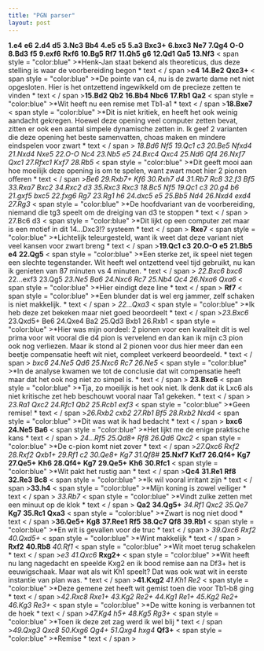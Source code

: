 ```yaml
---
title: "PGN parser"
layout: post
---
```


**1.e4** **e6** **2.d4** **d5** **3.Nc3** **Bb4** **4.e5** **c5** **5.a3** **Bxc3+** **6.bxc3** **Ne7** **7.Qg4** **O-O** **8.Bd3** **f5** **9.exf6** **Rxf6** **10.Bg5** **Rf7** **11.Qh5** **g6** **12.Qd1** **Qa5** **13.Nf3** < span style = "color:blue" >*Henk-Jan staat bekend als theoreticus, dus deze stelling is waar de voorbereiding begon * text < / span >**c4** **14.Be2** **Qxc3+** < span style = "color:blue" >*De pointe van c4, nu is de zwarte dame net niet opgesloten. Hier is het ontzettend ingewikkeld om de precieze zetten te vinden * text < / span >**15.Bd2** **Qb2** **16.Bb4** **Nbc6** **17.Rb1** **Qa2** < span style = "color:blue" >*Wit heeft nu een remise met Tb1-a1 * text < / span >**18.Bxe7** < span style = "color:blue" >*Dit is niet kritiek, en heeft het ook weinig aandacht gekregen. Hoewel deze opening veel computer zetten bevat, zitten er ook een aantal simpele dynamische zetten in. Ik geef 2 varianten die deze opening het beste samenvatten, choas maken en mindere eindspelen voor zwart * text < / span > *18.Bd6* *Nf5* *19.Qc1* *c3* *20.Be5* *Nfxd4* *21.Nxd4* *Nxe5* *22.O-O* *Nc4* *23.Nb5* *e5* *24.Bxc4* *Qxc4* *25.Nd6* *Qf4* *26.Nxf7* *Qxc1* *27.Rfxc1* *Kxf7* *28.Rb5* < span style = "color:blue" >*Dit geeft mooi aan hoe moeilijk deze opening is om te spelen, want zwart moet hier 2 pionen offeren * text < / span >*Be6* *29.Rxb7+* *Kf6* *30.Rxh7* *d4* *31.Rb7* *Rc8* *32.f3* *Bf5* *33.Rxa7* *Bxc2* *34.Rxc2* *d3* *35.Rxc3* *Rxc3*   *18.Bc5* *Nf5* *19.Qc1* *c3* *20.g4* *b6* *21.gxf5* *bxc5* *22.fxg6* *Rg7* *23.Rg1* *h6* *24.dxc5* *e5* *25.Bb5* *Nd4* *26.Nxd4* *exd4* *27.Rg3* < span style = "color:blue" >*De hoofdvariant van de voorbereiding, niemand die tg3 speelt om de dreiging van d3 te stoppen * text < / span > 27.Bc6 d3 < span style = "color:blue" >*Dit lijkt op een computer zet maar is een motief in dit 14...Dxc3!? systeem * text < / span >  **Rxe7** < span style = "color:blue" >*Lichtelijk teleurgesteld, want ik weet dat deze variant niet veel kansen voor zwart breng * text < / span >**19.Qc1** **c3** **20.O-O** **e5** **21.Bb5** **e4** **22.Qg5** < span style = "color:blue" >*Een sterke zet, ik speel niet tegen een slechte tegenstander. Wit heeft wel ontzettend veel tijd gebruikt, nu kan ik genieten van 87 minuten vs 4 minuten. * text < / span > *22.Bxc6* *bxc6*  22...exf3 23.Qg5  *23.Ne5* *Ba6* *24.Nxc6* *Rc7* *25.Nb4* *Qc4* *26.Nxa6* *Qxa6* < span style = "color:blue" >*Hier eindigt deze line * text < / span > **Rf7** < span style = "color:blue" >*Een blunder dat is wel erg jammer, zelf schaken is niet makkelijk. * text < / span > *22...Qxa3* < span style = "color:blue" >*Ik heb deze zet bekeken maar niet goed beoordeelt * text < / span >*23.Bxc6*  23.Qxd5+ Be6 24.Qxe4 Ba2 25.Qd3 Bxb1 26.Rxb1 < span style = "color:blue" >*Hier was mijn oordeel: 2 pionen voor een kwaliteit dit is wel prima voor wit vooral die d4 pion is vervelend en dan kan ik mijn c3 pion ook nog verliezen. Maar ik stond al 2 pionen voor dus hier meer dan een beetje compensatie heeft wit niet, compleet verkeerd beoordeeld. * text < / span > *bxc6* *24.Ne5* *Qd6* *25.Nxc6* *Rc7* *26.Ne5* < span style = "color:blue" >*In de analyse kwamen we tot de conclusie dat wit compensatie heeft maar dat het ook nog niet zo simpel is. * text < / span > **23.Bxc6** < span style = "color:blue" >*Tja, zo moeilijk is het ook niet. Ik denk dat ik Lxc6 als niet kritische zet heb beschouwt vooral naar Ta1 gekeken. * text < / span > *23.Ra1* *Qxc2* *24.Rfc1* *Qb2* *25.Rcb1* *exf3* < span style = "color:blue" >*Geen remise! * text < / span >*26.Rxb2* *cxb2* *27.Rb1* *Bf5* *28.Rxb2* *Nxd4* < span style = "color:blue" >*Dit was wat ik had bedacht * text < / span > **bxc6** **24.Ne5** **Ba6** < span style = "color:blue" >*Het lijkt me de enige praktische kans * text < / span > *24...Rf5* *25.Qd8+* *Rf8* *26.Qd6* *Qxc2* < span style = "color:blue" >*De c-pion komt niet zover * text < / span >*27.Qxc6* *Rxf2* *28.Rxf2* *Qxb1+* *29.Rf1* *c2* *30.Qe8+* *Kg7* *31.Qf8#*  **25.Nxf7** **Kxf7** **26.Qf4+** **Kg7** **27.Qe5+** **Kh6** **28.Qf4+** **Kg7** **29.Qe5+** **Kh6** **30.Rfc1** < span style = "color:blue" >*Wit pakt het rustig aan * text < / span >**Qc4** **31.Re1** **Rf8** **32.Re3** **Bc8** < span style = "color:blue" >*Ik wil vooral irritant zijn * text < / span >**33.h4** < span style = "color:blue" >*Mijn koning is zowel veiliger * text < / span > *33.Rb7* < span style = "color:blue" >*Vindt zulke zetten met een minuut op de klok * text < / span > **Qa2** **34.Qg5+**  *34.Rf1* *Qxc2* *35.Qe7*  **Kg7** **35.Rc1** **Qxa3** < span style = "color:blue" >*Zwart is nog niet dood * text < / span >**36.Qe5+** **Kg8** **37.Ree1** **Rf5** **38.Qc7** **Qf8** **39.Rb1** < span style = "color:blue" >*En wit is gevallen voor de truc * text < / span > *39.Qxc6* *Rxf2* *40.Qxd5+* < span style = "color:blue" >*Wint makkelijk * text < / span > **Rxf2** **40.Rb8**  *40.Rf1* < span style = "color:blue" >*Wit moet terug schakelen * text < / span >*e3* *41.Qxc6*  **Rxg2+** < span style = "color:blue" >*Wit heeft nu lang nagedacht en speelde Kxg2 en ik bood remise aan na Df3+ het is eeuwigschaak. Maar wat als wit Kh1 speelt? Dat was ook wat wit in eerste instantie van plan was. * text < / span >**41.Kxg2**  *41.Kh1* *Re2* < span style = "color:blue" >*Deze gemene zet heeft wit gemist toen die voor Tb1-b8 ging * text < / span >*42.Rxc8* *Rxe1+* *43.Kg2* *Re2+* *44.Kg1* *Re1+* *45.Kg2* *Re2+* *46.Kg3* *Re3+* < span style = "color:blue" >*De witte koning is verbannen tot de hoek * text < / span >*47.Kg4* *h5+* *48.Kg5* *Rg3+* < span style = "color:blue" >*Toen ik deze zet zag werd ik wel blij * text < / span >*49.Qxg3* *Qxc8* *50.Kxg6* *Qg4+* *51.Qxg4* *hxg4*  **Qf3+** < span style = "color:blue" >*Remise * text < / span > 
 

 









